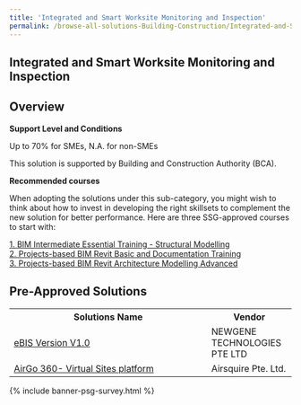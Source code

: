```yaml
---
title: 'Integrated and Smart Worksite Monitoring and Inspection'
permalink: /browse-all-solutions-Building-Construction/Integrated-and-Smart-Worksite-Monitoring-and-Inspection
---
```


## Integrated and Smart Worksite Monitoring and Inspection
## Overview

**Support Level and Conditions**

Up to 70% for SMEs, N.A. for non-SMEs

This solution is supported by Building and Construction Authority (BCA).

**Recommended courses**

When adopting the solutions under this sub-category, you might wish to think about how to invest in developing the right skillsets to complement the new solution for better performance. Here are three SSG-approved courses to start with:

<a href='https://sfec.enterprisejobskills.gov.sg/Course_Internet/CourseDetail.aspx?CoursesReferenceNumber=TGS-2021007501'  target='_blank' rel='noopener'>1. BIM Intermediate Essential Training - Structural Modelling</a><br>
<a href='https://sfec.enterprisejobskills.gov.sg/Course_Internet/CourseDetail.aspx?CoursesReferenceNumber=TGS-2022014590'  target='_blank' rel='noopener'>2. Projects-based BIM Revit Basic and Documentation Training</a><br>
<a href='https://sfec.enterprisejobskills.gov.sg/Course_Internet/CourseDetail.aspx?CoursesReferenceNumber=TGS-2022014378'  target='_blank' rel='noopener'>3. Projects-based BIM Revit Architecture Modelling Advanced</a><br>

## Pre-Approved Solutions

<table>
<tr>
<th style='width: auto;'><b>Solutions Name</b></th>
<th style='width: 30%;'><b>Vendor</b></th>
</tr>
<tr>
<td><a href='/productivity-solutions-grant/solutionrepo/solution2312' target='_blank'>eBIS Version V1.0</a><br></td>
<td>NEWGENE TECHNOLOGIES PTE LTD</td>
</tr>
<tr>
<td><a href='/productivity-solutions-grant/solutionrepo/solution3919' target='_blank'>AirGo 360- Virtual Sites platform</a><br></td>
<td>Airsquire Pte. Ltd.</td>
</tr>
</table>

{% include banner-psg-survey.html %}
